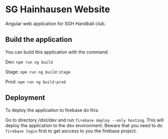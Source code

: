 # SG Hainhausen Website

Angular web application for SGH Handball club.

## Build the application

You can build this application with the command:

Dev:
```npm run ng build```

Stage:
```npm run ng build:stage```

Prod:
```npm run ng build:prod```

## Deployment

To deploy the application to firebase do this:

Go to directory /dist/dev and run ```firebase deploy --only hosting```.
This will deploy the application to the dev environment. 
Beware that you need to do ``firebase login`` first to get asccess to you the firebase project.
